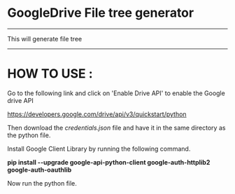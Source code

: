 # GoogleDrive File tree generator

**********************************************************************************************************************************

This will generate file tree

**********************************************************************************************************************************

 # HOW TO USE :

Go to the following link and click on 'Enable Drive API' to enable the Google drive API 

https://developers.google.com/drive/api/v3/quickstart/python

Then download the *credentials.json* file and have it in the same directory as the python file. 

Install Google Client Library by running the following command. 

**pip install --upgrade google-api-python-client google-auth-httplib2 google-auth-oauthlib**

Now run the python file. 
